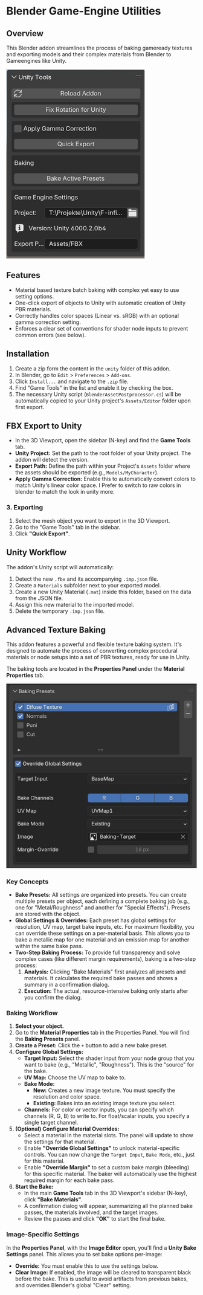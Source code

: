 # Blender Game-Engine Utilities

## Overview

This Blender addon streamlines the process of baking gameready textures and exporting models and their complex materials from Blender to Gameengines like Unity.

![Game Tools UI with Bake Button](UI-Unity-Tools.jpg)

## Features

*	Material based texture batch baking with complex yet easy to use setting options.
*   One-click export of objects to Unity with automatic creation of Unity PBR materials.
*   Correctly handles color spaces (Linear vs. sRGB) with an optional gamma correction setting.
*   Enforces a clear set of conventions for shader node inputs to prevent common errors (see below).

## Installation

1.  Create a zip form the content in the `unity` folder of this addon.
2.  In Blender, go to `Edit` > `Preferences` > `Add-ons`.
3.  Click `Install...` and navigate to the `.zip` file.
4.  Find "Game Tools" in the list and enable it by checking the box.
5.  The necessary Unity script (`BlenderAssetPostprocessor.cs`) will be automatically copied to your Unity project's `Assets/Editor` folder upon first export.

## FBX Export to Unity

*   In the 3D Viewport, open the sidebar (N-key) and find the **Game Tools** tab.
*   **Unity Project:** Set the path to the root folder of your Unity project. The addon will detect the version.
*   **Export Path:** Define the path within your Project's `Assets` folder where the assets should be exported (e.g., `Models/MyCharacter`).
*   **Apply Gamma Correction:** Enable this to automatically convert colors to match Unity's linear color space. I Prefer to switch to raw colors in blender to match the look in unity more.

### 3. Exporting

1.  Select the mesh object you want to export in the 3D Viewport.
2.  Go to the "Game Tools" tab in the sidebar.
3.  Click **"Quick Export"**.

## Unity Workflow

The addon's Unity script will automatically:
1.  Detect the new `.fbx` and its accompanying `.imp.json` file.
2.  Create a `Materials` subfolder next to your exported model.
3.  Create a new Unity Material (`.mat`) inside this folder, based on the data from the JSON file.
4.  Assign this new material to the imported model.
5.  Delete the temporary `.imp.json` file.

## Advanced Texture Baking

This addon features a powerful and flexible texture baking system. It's designed to automate the process of converting complex procedural materials or node setups into a set of PBR textures, ready for use in Unity.

The baking tools are located in the **Properties Panel** under the **Material Properties** tab.

![Baking Presets UI](UI-Baking-Presets.jpg)

### Key Concepts

*   **Bake Presets:** All settings are organized into presets. You can create multiple presets per object, each defining a complete baking job (e.g., one for "Metal/Roughness" and another for "Special Effects"). Presets are stored with the object.
*   **Global Settings & Overrides:** Each preset has global settings for resolution, UV map, target bake inputs, etc. For maximum flexibility, you can override these settings on a per-material basis. This allows you to bake a metallic map for one material and an emission map for another within the same bake pass.
*   **Two-Step Baking Process:** To provide full transparency and solve complex cases (like different margin requirements), baking is a two-step process:
    1.  **Analysis:** Clicking "Bake Materials" first analyzes all presets and materials. It calculates the required bake passes and shows a summary in a confirmation dialog.
    2.  **Execution:** The actual, resource-intensive baking only starts after you confirm the dialog.

### Baking Workflow

1.  **Select your object.**
2.  Go to the **Material Properties** tab in the Properties Panel. You will find the **Baking Presets** panel.
3.  **Create a Preset:** Click the `+` button to add a new bake preset.
4.  **Configure Global Settings:**
    *   **Target Input:** Select the shader input from your node group that you want to bake (e.g., "Metallic", "Roughness"). This is the "source" for the bake.
    *   **UV Map:** Choose the UV map to bake to.
    *   **Bake Mode:**
        *   **New:** Creates a new image texture. You must specify the resolution and color space.
        *   **Existing:** Bakes into an existing image texture you select.
    *   **Channels:** For color or vector inputs, you can specify which channels (R, G, B) to write to. For float/scalar inputs, you specify a single target channel.
5.  **(Optional) Configure Material Overrides:**
    *   Select a material in the material slots. The panel will update to show the settings for that material.
    *   Enable **"Override Global Settings"** to unlock material-specific controls. You can now change the `Target Input`, `Bake Mode`, etc., just for this material.
    *   Enable **"Override Margin"** to set a custom bake margin (bleeding) for this specific material. The baker will automatically use the highest required margin for each bake pass.
6.  **Start the Bake:**
    *   In the main **Game Tools** tab in the 3D Viewport's sidebar (N-key), click **"Bake Materials"**.
    *   A confirmation dialog will appear, summarizing all the planned bake passes, the materials involved, and the target images.
    *   Review the passes and click **"OK"** to start the final bake.

### Image-Specific Settings

In the **Properties Panel**, with the **Image Editor** open, you'll find a **Unity Bake Settings** panel. This allows you to set bake options per-image:
*   **Override:** You must enable this to use the settings below.
*   **Clear Image:** If enabled, the image will be cleared to transparent black before the bake. This is useful to avoid artifacts from previous bakes, and overrides Blender's global "Clear" setting. 